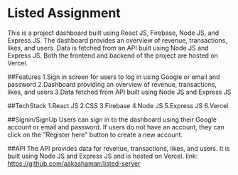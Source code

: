# Listed Assignment

This is a project dashboard built using React JS, Firebase, Node JS, and Express JS. The dashboard provides an overview of revenue, transactions, likes, and users. Data is fetched from an API built using Node JS and Express JS. Both the frontend and backend of the project are hosted on Vercel.

##Features
1.Sign in screen for users to log in using Google or email and password
2.Dashboard providing an overview of revenue, transactions, likes, and users
3.Data fetched from API built using Node JS and Express JS

##TechStack
1.React JS
2.CSS
3.Firebase
4.Node JS
5.Express JS
6.Vercel

##Signin/SignUp
Users can sign in to the dashboard using their Google account or email and password. If users do not have an account, they can click on the "Register here" button to create a new account.

##API
The API provides data for revenue, transactions, likes, and users. It is built using Node JS and Express JS and is hosted on Vercel.
link: https://github.com/aakashaman/listed-server

